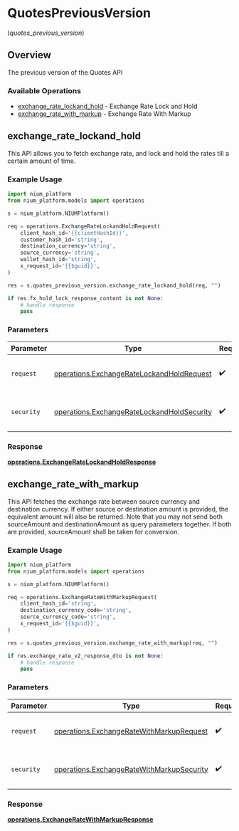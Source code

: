 # QuotesPreviousVersion
(*quotes_previous_version*)

## Overview

The previous version of the Quotes API

### Available Operations

* [exchange_rate_lockand_hold](#exchange_rate_lockand_hold) - Exchange Rate Lock and Hold
* [exchange_rate_with_markup](#exchange_rate_with_markup) - Exchange Rate With Markup

## exchange_rate_lockand_hold

This API allows you to fetch exchange rate, and lock and hold the rates till a certain amount of time.

### Example Usage

```python
import nium_platform
from nium_platform.models import operations

s = nium_platform.NIUMPlatform()

req = operations.ExchangeRateLockandHoldRequest(
    client_hash_id='{{clientHashId}}',
    customer_hash_id='string',
    destination_currency='string',
    source_currency='string',
    wallet_hash_id='string',
    x_request_id='{{$guid}}',
)

res = s.quotes_previous_version.exchange_rate_lockand_hold(req, "")

if res.fx_hold_lock_response_content is not None:
    # handle response
    pass
```

### Parameters

| Parameter                                                                                                | Type                                                                                                     | Required                                                                                                 | Description                                                                                              |
| -------------------------------------------------------------------------------------------------------- | -------------------------------------------------------------------------------------------------------- | -------------------------------------------------------------------------------------------------------- | -------------------------------------------------------------------------------------------------------- |
| `request`                                                                                                | [operations.ExchangeRateLockandHoldRequest](../../models/operations/exchangeratelockandholdrequest.md)   | :heavy_check_mark:                                                                                       | The request object to use for the request.                                                               |
| `security`                                                                                               | [operations.ExchangeRateLockandHoldSecurity](../../models/operations/exchangeratelockandholdsecurity.md) | :heavy_check_mark:                                                                                       | The security requirements to use for the request.                                                        |


### Response

**[operations.ExchangeRateLockandHoldResponse](../../models/operations/exchangeratelockandholdresponse.md)**


## exchange_rate_with_markup

This API fetches the exchange rate between source currency and destination currency. If either source or destination amount is provided, the equivalent amount will also be returned. Note that you may not send both sourceAmount and destinationAmount as query parameters together. If both are provided, sourceAmount shall be taken for conversion.

### Example Usage

```python
import nium_platform
from nium_platform.models import operations

s = nium_platform.NIUMPlatform()

req = operations.ExchangeRateWithMarkupRequest(
    client_hash_id='string',
    destination_currency_code='string',
    source_currency_code='string',
    x_request_id='{{$guid}}',
)

res = s.quotes_previous_version.exchange_rate_with_markup(req, "")

if res.exchange_rate_v2_response_dto is not None:
    # handle response
    pass
```

### Parameters

| Parameter                                                                                              | Type                                                                                                   | Required                                                                                               | Description                                                                                            |
| ------------------------------------------------------------------------------------------------------ | ------------------------------------------------------------------------------------------------------ | ------------------------------------------------------------------------------------------------------ | ------------------------------------------------------------------------------------------------------ |
| `request`                                                                                              | [operations.ExchangeRateWithMarkupRequest](../../models/operations/exchangeratewithmarkuprequest.md)   | :heavy_check_mark:                                                                                     | The request object to use for the request.                                                             |
| `security`                                                                                             | [operations.ExchangeRateWithMarkupSecurity](../../models/operations/exchangeratewithmarkupsecurity.md) | :heavy_check_mark:                                                                                     | The security requirements to use for the request.                                                      |


### Response

**[operations.ExchangeRateWithMarkupResponse](../../models/operations/exchangeratewithmarkupresponse.md)**

